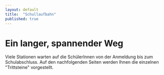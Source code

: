 ```yaml
---
layout: default
title:  "Schullaufbahn"
published: true
---
```


# Ein langer, spannender Weg

Viele Stationen warten auf die SchülerInnen von der Anmeldung bis zum Schulabschluss. Auf den nachfolgenden Seiten werden Ihnen die einzelnen "Trittsteine" vorgestellt. 

